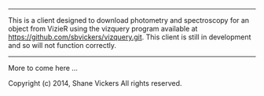 *********************************************** 
This is a client designed to download photometry
and spectroscopy for an object from VizieR using
the vizquery program available at https://github.com/sbvickers/vizquery.git.
This client is still in development and so will
not function correctly.
*********************************************** 

More to come here ...


Copyright (c) 2014, Shane Vickers
All rights reserved.
